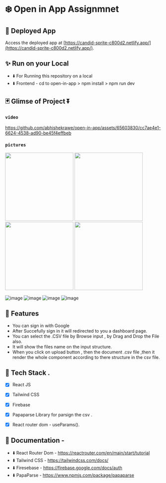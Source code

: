 
# ❄️ Open in App Assignmnet 


## 🚀 Deployed App
Access the deployed app at [https://candid-sprite-c800d2.netlify.app/](https://candid-sprite-c800d2.netlify.app/).


## ✨ Run on your Local
- ⬇️ For Running this repository on a local 
- ⬇️ Frontend - cd to open-in-app  > npm install > npm run dev
 


## 🃏 Glimse of Project ⏬

### `video ` 

https://github.com/abhishekrawe/open-in-app/assets/65603830/cc7ae4e1-6624-4538-ad90-be45f4effbeb

### `pictures`

<p float="left">
  <img src="https://github.com/abhishekrawe/open-in-app/assets/65603830/22d9bf03-270b-4e0a-9c27-b4f4dea0dded" width="220" />
  <img src="https://github.com/abhishekrawe/open-in-app/assets/65603830/39e8e59a-b7f3-4103-96bb-f1009c643002" width="220" /> 
  <img src="https://github.com/abhishekrawe/open-in-app/assets/65603830/06e06c3e-457d-4d65-843c-221c59e55e78" width="220" />
  <img src="https://github.com/abhishekrawe/open-in-app/assets/65603830/5b3aa732-f83f-4b28-be65-911efc172a7d" width="220" />
</p>

![image](https://github.com/abhishekrawe/open-in-app/assets/65603830/795ada9c-a370-45d4-a9f6-261a1ee3b04f)
![image](https://github.com/abhishekrawe/open-in-app/assets/65603830/fc87dfe2-ecb0-4203-b66d-9e7ef9874aa4)
![image](https://github.com/abhishekrawe/open-in-app/assets/65603830/ded35a84-b7d9-4307-ad32-641197a35b56)
![image](https://github.com/abhishekrawe/open-in-app/assets/65603830/36fe2ad5-54b7-4852-a2f1-3a3cdf8f1c96)



## 🎉 Features

- You can sign in with Google 
- After Succefully sign in it will redirected to you a dashboard page.
- You can select the .CSV file by Browse input , by Drag and Drop the File also.
- It will show the files name on the input structure.
- When you click on upload button , then the document .csv file ,then it render the whole component according to there structure in the csv file.


## 💜 Tech Stack .
- [x] React JS
- [x] Tailwind CSS
- [x] Firebase
- [x] Papaparse Library for parsign the csv .
- [x] React router dom - useParams().


## 📃 Documentation - 
- ⬇️ React Router Dom  - https://reactrouter.com/en/main/start/tutorial 
- ⬇️ Tailwind CSS - https://tailwindcss.com/docs/
- ⬇️ Firesebase -  https://firebase.google.com/docs/auth
- ⬇️ PapaParse - https://www.npmjs.com/package/papaparse

